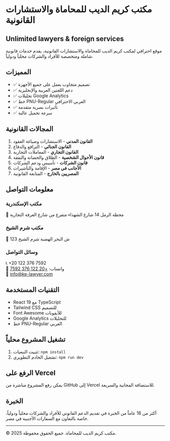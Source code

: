# مكتب كريم الديب للمحاماة والاستشارات القانونية

## Unlimited lawyers & foreign services

موقع احترافي لمكتب كريم الديب للمحاماة والاستشارات القانونية، يقدم خدمات قانونية شاملة ومتخصصة للأفراد والشركات محلياً ودولياً.

## المميزات

- ✅ تصميم متجاوب يعمل على جميع الأجهزة
- ✅ دعم اللغتين العربية والإنجليزية
- ✅ تحليلات Google Analytics
- ✅ خط PNU-Regular العربي الاحترافي
- ✅ تأثيرات بصرية متقدمة
- ✅ سرعة تحميل عالية

## المجالات القانونية

1. **القانون المدني** - الاستشارات وصياغة العقود
2. **القانون الجنائي** - الترافع والدفاع
3. **القانون التجاري** - المعاملات التجارية
4. **قانون الأحوال الشخصية** - الطلاق والحضانة والنفقة
5. **قانون الشركات** - تأسيس ودعم الشركات
6. **الأجانب في مصر** - الإقامة والتأشيرات
7. **المصريين بالخارج** - المتابعة القانونية

## معلومات التواصل

### مكتب الإسكندرية
📍 محطة الرمل 14 شارع الشهداء متفرع من شارع الغرفة التجارية

### مكتب شرم الشيخ  
📍 123 ش البحر الهضبة شرم الشيخ

### وسائل التواصل
📞 +20 122 376 7592  
📱 واتساب: [+20 122 376 7592](https://wa.me/2001223767592)  
📧 info@ke-lawyer.com

## التقنيات المستخدمة

- React 19 مع TypeScript
- Tailwind CSS للتصميم
- Font Awesome للأيقونات
- Google Analytics للتحليلات
- خط PNU-Regular العربي

## تشغيل المشروع محلياً

1. تثبيت التبعيات:
   `npm install`
2. تشغيل الخادم التطويري:
   `npm run dev`

## الرفع على Vercel

يمكن رفع المشروع مباشرة من GitHub إلى Vercel للاستضافة المجانية والسريعة.

## الخبرة

أكثر من 18 عاماً من الخبرة في تقديم الدعم القانوني للأفراد والشركات محلياً ودولياً، خاصة بالتعاون مع السفارات الأجنبية في مصر.

---

© 2025 مكتب كريم الديب للمحاماة. جميع الحقوق محفوظة.
